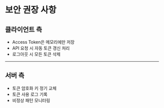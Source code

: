 # 보안 권장 사항

## 클라이언트 측

* Access Token은 메모리에만 저장
* API 요청 시 자동 토큰 갱신 처리
* 로그아웃 시 모든 토큰 삭제

***

## 서버 측

* 토큰 암호화 키 정기 교체
* 토큰 사용 로그 기록
* 비정상 패턴 모니터링
